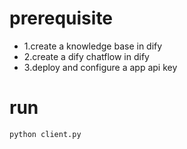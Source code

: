 
# prerequisite
- 1.create a knowledge base in dify
- 2.create a dify chatflow in dify
- 3.deploy and configure a app api key

# run
```shell
python client.py

```